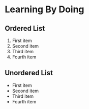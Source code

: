 # Learning By Doing  

## Ordered List  

1. First item
2. Second item
3. Third item
4. Fourth item  

## Unordered List  

- First item
- Second item
- Third item
- Fourth item